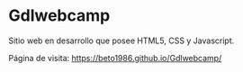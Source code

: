 # Gdlwebcamp

Sitio web en desarrollo que posee HTML5, CSS y Javascript.

Página de visita: https://beto1986.github.io/Gdlwebcamp/
